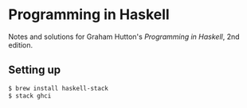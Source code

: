 # Programming in Haskell

Notes and solutions for Graham Hutton's *Programming in Haskell*, 2nd edition.


## Setting up

```bash
$ brew install haskell-stack
$ stack ghci
```

